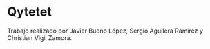 # Qytetet
  Trabajo realizado por Javier Bueno López, Sergio Aguilera Ramírez y Christian Vigil Zamora.
